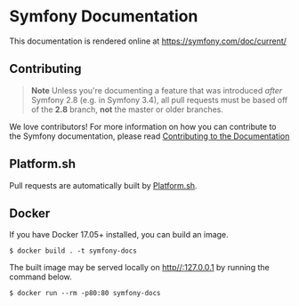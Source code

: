 Symfony Documentation
=====================

This documentation is rendered online at https://symfony.com/doc/current/

Contributing
------------

>**Note**
>Unless you're documenting a feature that was introduced *after* Symfony 2.8
>(e.g. in Symfony 3.4), all pull requests must be based off of the **2.8** branch,
>**not** the master or older branches.

We love contributors! For more information on how you can contribute to the
Symfony documentation, please read
[Contributing to the Documentation](https://symfony.com/doc/current/contributing/documentation/overview.html)

Platform.sh
-----------

Pull requests are automatically built by [Platform.sh](https://platform.sh).

Docker
------

If you have Docker 17.05+ installed, you can build an image.

```
$ docker build . -t symfony-docs
```

The built image may be served locally on [http//:127.0.0.1](http//:127.0.0.1) by running the command below.

```
$ docker run --rm -p80:80 symfony-docs
```


